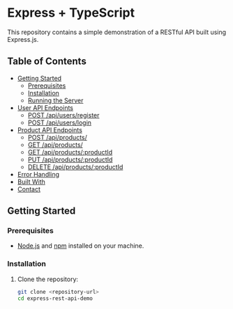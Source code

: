# Express + TypeScript

This repository contains a simple demonstration of a RESTful API built using Express.js.

## Table of Contents

- [Getting Started](#getting-started)
  - [Prerequisites](#prerequisites)
  - [Installation](#installation)
  - [Running the Server](#running-the-server)
- [User API Endpoints](#api-endpoints)
  - [POST /api/users/register](#post-registeruser)
  - [POST /api/users/login](#post-loginuser)
- [Product API Endpoints](#api-endpoints)
  - [POST /api/products/](#get-addNewProduct)
  - [GET /api/products/](#get-getAllProducts)
  - [GET /api/products/:productId](#post-getProductDetails)
  - [PUT /api/products/:productId](#put-updateProductDetails)
  - [DELETE /api/products/:productId](#delete-deleteProduct)
- [Error Handling](#error-handling)
- [Built With](#built-with)
- [Contact](#contact)

## Getting Started

### Prerequisites

- [Node.js](https://nodejs.org/) and [npm](https://www.npmjs.com/) installed on your machine.

### Installation

1. Clone the repository:
   ```bash
   git clone <repository-url>
   cd express-rest-api-demo
   ```
